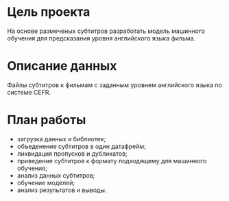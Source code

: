 # Цель проекта
На основе размеченых субтитров разработать модель машинного обучения для предсказания уровня английского языка фильма.
# Описание данных
Файлы субтитров к фильмам с заданным уровнем английского языка по системе CEFR.
# План работы
* загрузка данных и библиотек;
* объеденение субтитров в один датафрейм;
* ликвидация пропусков и дубликатов;
* приведение субтитров к формату подходящему для машинного обучения;
* анализ данных субтитров;
* обучение моделей;
* анализ результатов и выводы.
